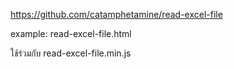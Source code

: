 https://github.com/catamphetamine/read-excel-file
<p>
example: read-excel-file.html
<p>
ใช้ร่วมกับ read-excel-file.min.js
